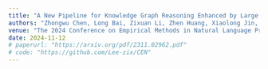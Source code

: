 ```yaml
---
title: "A New Pipeline for Knowledge Graph Reasoning Enhanced by Large Language Models Without Fine-Tuning"
authors: "Zhongwu Chen, Long Bai, Zixuan Li, Zhen Huang, Xiaolong Jin, Yong Dou."
venue: "The 2024 Conference on Empirical Methods in Natural Language Processing, EMNLP'2024"
date: 2024-11-12
# paperurl: "https://arxiv.org/pdf/2311.02962.pdf"
# code: "https://github.com/Lee-zix/CEN"
---
```

